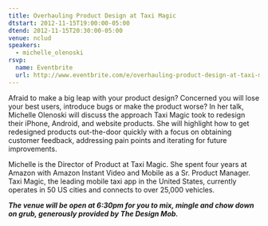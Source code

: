 ```yaml
---
title: Overhauling Product Design at Taxi Magic
dtstart: 2012-11-15T19:00:00-05:00
dtend: 2012-11-15T20:30:00-05:00
venue: nclud
speakers:
  - michelle_olenoski
rsvp:
  name: Eventbrite
  url: http://www.eventbrite.com/e/overhauling-product-design-at-taxi-magic-tickets-4804036001
---
```


Afraid to make a big leap with your product design? Concerned you will lose your best users, introduce bugs or make the product worse? In her talk, Michelle Olenoski will discuss the approach Taxi Magic took to redesign their iPhone, Android, and website products. She will highlight how to get redesigned products out-the-­door quickly with a focus on obtaining customer feedback, addressing pain points and iterating for future improvements.

Michelle is the Director of Product at Taxi Magic. She spent four years at Amazon with Amazon Instant Video and Mobile as a Sr. Product Manager. Taxi Magic, the leading mobile taxi app in the United States, currently operates in 50 US cities and connects to over 25,000 vehicles.

_**The venue will be open at 6:30pm for you to mix, mingle and chow down on grub, generously provided by The Design Mob.**_